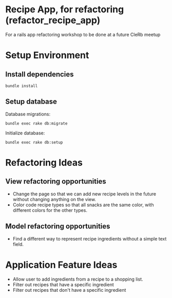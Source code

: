 Recipe App, for refactoring (refactor_recipe_app)
===================

For a rails app refactoring workshop to be done at a future CleRb meetup


Setup Environment
=========

Install dependencies
----------

```shell
bundle install
```

Setup database
-------

Database migrations:

```shell
bundle exec rake db:migrate
```

Initialize database:

```shell
bundle exec rake db:setup
```


Refactoring Ideas
===========

View refactoring opportunities
--------

 - Change the page so that we can add new recipe levels in the future without changing anything on the view.
 - Color code recipe types so that all snacks are the same color, with different colors for the other types.

Model refactoring opportunities
-------

 - Find a different way to represent recipe ingredients without a simple text field.


Application Feature Ideas
===========
 - Allow user to add ingredients from a recipe to a shopping list.
 - Filter out recipes that have a specific ingredient
 - Filter out recipes that don't have a specific ingredient
